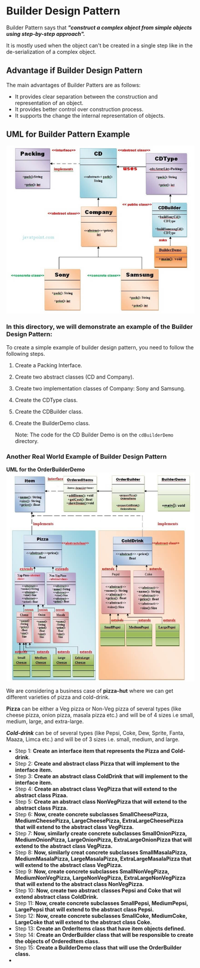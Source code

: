 # Builder Design Pattern
Builder Pattern says that ***"construct a complex object from simple objects using step-by-step approach".***

It is mostly used when the object can't be created in a single step like in the de-serialization of a complex object.

## Advantage if Builder Design Pattern
The main advantages of Builder Patters are as follows:
* It provides clear separation between the construction and representation of an object.
* It provides better control over construction process.
* It supports the change the internal representation of objects.

## UML for Builder Pattern Example
<img src="img.png">

### In this directory, we will demonstrate an example of the Builder Design Pattern:
To create a simple example of builder design pattern, you need to follow the following steps.
1. Create a Packing Interface.
2. Create two abstract classes (CD and Company).
3. Create two implementation classes of Company: Sony and Samsung.
4. Create the CDType class.
5. Create the CDBuilder class.
6. Create the BuilderDemo class.
    
    
    Note: The code for the CD Builder Demo is on the `cdBuilderDemo` directory.

### Another Real World Example of Builder Design Pattern
**UML for the OrderBuilderDemo**
<img src="img_1.png">

We are considering a business case of **pizza-hut** where we can get different varieties of pizza and cold-drink.

**Pizza** can be either a Veg pizza or Non-Veg pizza of several types (like cheese pizza, onion pizza, masala pizza etc.) and will be of 4 sizes i.e small, medium, large, and extra-large.

***Cold-drink*** can be of several types (like Pepsi, Coke, Dew, Sprite, Fanta, Maaza, Limca etc.) and will be of 3 sizes i.e. small, medium, and large.

- Step 1: **Create an interface item that represents the Pizza and Cold-drink**.
- Step 2: **Create and abstract class Pizza that will implement to the interface item.**
- Step 3: **Create an abstract class ColdDrink that will implement to the interface item.**
- Step 4: **Create an abstract class VegPizza that will extend to the abstract class Pizaa.**
- Step 5: **Create an abstract class NonVegPizza that will extend to the abstract class Pizza.**
- Step 6: **Now, create concrete subclasses SmallCheesePizza, MediumCheesePizza, LargeCheesePizza, ExtraLargeCheesePizza that will extend to the abstract class VegPizza.**
- Step 7: **Now, similarly create concrete subclasses SmallOnionPizza, MediumOnionPizza, LargeOnionPizza, ExtraLargeOnionPizza that will extend to the abstract class VegPizza.**
- Step 8: **Now, similarly creat concrete subclasses SmallMasalaPizza, MediumMasalaPizza, LargeMasalaPizza, ExtraLargeMasalaPizza that will extend to the abstract class VegPizza.**
- Step 9: **Now, create concrete subclasses SmallNonVegPizza, MediumNonVegPizza, LargeNonVegPizza, ExtraLargeNonVegPizza that will extend to the abstract class NonVegPizza.**
- Step 10: **Now, create two abstract classes Pepsi and Coke that wil extend abstract class ColdDrink.**
- Step 11: **Now, create concrete subclasses SmallPepsi, MediumPepsi, LargePepsi that will extend to the abstract class Pepsi.**
- Step 12: **Now, create concrete subclasses SmallCoke, MediumCoke, LargeCoke that will extend to the abstract class Coke.**
- Step 13: **Create an OrderItems class that have item objects defined.**
- Step 14: **Create an OrderBuilder class that will be responsible to create the objects of OrderedItem class.**
- Step 15: **Create a BuilderDemo class that will use the OrderBuilder class.**
- 
